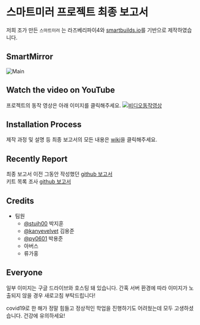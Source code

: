 # 스마트미러 프로젝트 최종 보고서

저희 조가 만든 `스마트미러` 는 라즈베리파이4와 [smartbuilds.io](https://smartbuilds.io/)를 기반으로 제작하였습니다. 


## SmartMirror
![Main](https://github.com/kanyevelvet/Embedded_System_Final/blob/main/resources/images/Main.jpg)

## Watch the video on YouTube
프로젝트의 동작 영상은 아래 이미지를 클릭해주세요.
[![비디오동작영상](https://github.com/kanyevelvet/Embedded_System_Final/blob/main/resources/images/video.jpg)](https://youtu.be/upkO8NUpqAw)

## Installation Process 
제작 과정 및 설명 등 최종 보고서의 모든 내용은 [wiki](https://github.com/kanyevelvet/Embedded_System_Final/wiki)을 클릭해주세요.

## Recently Report
최종 보고서 이전 그동안 작성했던 [github 보고서](https://github.com/stujh00/Embedded-System)<br>
키트 목록 조사 [github 보고서](https://github.com/kanyevelvet/embedded-kit)

## Credits
- 팀원
  - [@stujh00](https://github.com/stujh00) 박지훈
  - [@kanyevelvet](https://github.com/kanyevelvet) 김용준
  - [@py0601](https://github.com/py0601) 박용준
  - 아버스
  - 류가홍

## Everyone 
일부 이미지는 구글 드라이브와 호스팅 돼 있습니다. 간혹 서버 환경에 따라 이미지가 노출되지 않을 경우 새로고침 부탁드립니다! 

covid19로 한 해가 정말 힘들고 정상적인 학업을 진행하기도 어려웠는데 모두 고생하셨습니다. 건강에 유의하세요!
